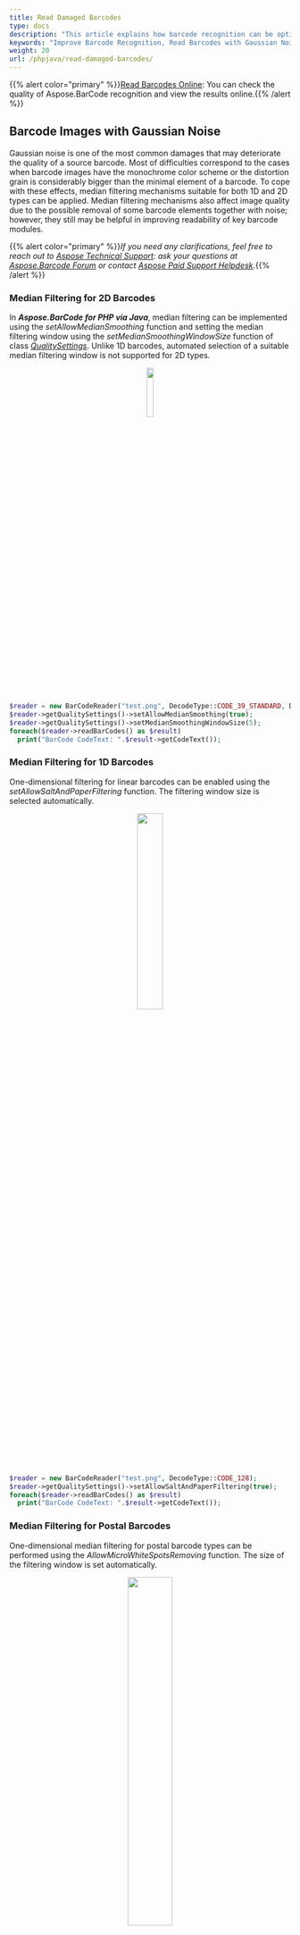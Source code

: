 ```yaml
---
title: Read Damaged Barcodes
type: docs
description: "This article explains how barcode recognition can be optimized in terms of accuracy and speed in case of various distortions in PHP via Java"
keywords: "Improve Barcode Recognition, Read Barcodes with Gaussian Noise, Read Inverted Barcodes, Read Colored Barcode, Read Distorted QR Code, Read Corrupted Barcodes, Read Industrial Data Matrix, Aspose.BarCode, Read Barcodes in PHP"
weight: 20
url: /phpjava/read-damaged-barcodes/
---
```

{{% alert color="primary" %}}[Read Barcodes Online](https://products.aspose.app/barcode/recognize): You can check the quality of Aspose.BarCode recognition and view the results online.{{% /alert %}}

## **Barcode Images with Gaussian Noise**
Gaussian noise is one of the most common damages that may deteriorate the quality of a source barcode. Most of difficulties correspond to the cases when barcode images have the monochrome color scheme or the distortion grain is considerably bigger than the minimal element of a barcode. To cope with these effects, median filtering mechanisms suitable for both 1D and 2D types can be applied. Median filtering mechanisms also affect image quality due to the possible removal of some barcode elements together with noise; however, they still may be helpful in improving readability of key barcode modules.
  
{{% alert color="primary" %}}*If you need any clarifications, feel free to reach out to [Aspose Technical Support](/barcode/phpjava/technical-support/): ask your questions at [Aspose.Barcode Forum](https://forum.aspose.com/c/barcode/13) or contact [Aspose Paid Support Helpdesk](https://helpdesk.aspose.com/).*{{% /alert %}}

### **Median Filtering for 2D Barcodes**
In ***Aspose.BarCode for PHP via Java***, median filtering can be implemented using the *setAllowMedianSmoothing* function and setting the median filtering window using the *setMedianSmoothingWindowSize* function of class [*QualitySettings*](https://reference.aspose.com/barcode/php/classQualitySettings#aa3a4b8146a1e570f2e9bfdd9bdef4680). Unlike 1D barcodes, automated selection of a suitable median filtering window is not supported for 2D types.  
    
<p align="center"><img src="datamatrix_noised.png" width="15%" height="15%"></p>

``` php
$reader = new BarCodeReader("test.png", DecodeType::CODE_39_STANDARD, DecodeType::CODE_128);
$reader->getQualitySettings()->setAllowMedianSmoothing(true);
$reader->getQualitySettings()->setMedianSmoothingWindowSize(5);
foreach($reader->readBarCodes() as $result)
  print("BarCode CodeText: ".$result->getCodeText());
```

### **Median Filtering for 1D Barcodes**
One-dimensional filtering for linear barcodes can be enabled using the *setAllowSaltAndPaperFiltering* function. The filtering window size is selected automatically.  
  
<p align="center"><img src="saltandpaper.png" width="30%" height="30%"></p>

``` php
$reader = new BarCodeReader("test.png", DecodeType::CODE_128);
$reader->getQualitySettings()->setAllowSaltAndPaperFiltering(true);
foreach($reader->readBarCodes() as $result)
  print("BarCode CodeText: ".$result->getCodeText());
```

### **Median Filtering for Postal Barcodes**
One-dimensional median filtering for postal barcode types can be performed using the *AllowMicroWhiteSpotsRemoving* function. The size of the filtering window is set automatically.  
  
<p align="center"><img src="planet_noised.png" width="40%" height="40%"></p>

``` php
$reader = new BarCodeReader("test.png", DecodeType::PLANET);
$reader->getQualitySettings()->setAllowMicroWhiteSpotsRemoving(true);
foreach($reader->readBarCodes() as $result)
  print("BarCode CodeText: ".$result->getCodeText());
```

### **Filtering Out White Spots**
The presence of white spots in barcode images is a frequent problem that appears while sending documents with barcodes through fax transmission. To mitigate this issue, it is possible to use the *setAllowWhiteSpotsRemoving* function that allows filtering out not all Gaussian noise but only white spots.  
  
<p align="center"><img src="code128_whitespots.png" width="30%" height="30%"></p>

``` php
$reader = new BarCodeReader("test.png", DecodeType::CODE_128);
$reader->getQualitySettings()->setAllowWhiteSpotsRemoving(true);
foreach($reader->readBarCodes() as $result)
  print("BarCode CodeText: ".$result->getCodeText());
```

## **Reducing Barcode Image Size to Eliminate Visual Artifacts**
In some cases, distortions caused by excessive scaling of a barcode image can be mitigated by reducing the scale space. It can be done using the *setAllowDecreasedImage* function. Its purpose is to reduce the size of an image and in this way, to facilitate barcode reading by eliminating visual artifacts.   
  
<p align="center"><img src="datamatrix_waved.png" width="20%" height="20%"></p>

``` php
$reader = new BarCodeReader("test.png", DecodeType::DATA_MATRIX);
$reader->getQualitySettings()->setAllowDecreasedImage(true);
foreach($reader->readBarCodes() as $result)
  print("BarCode CodeText: ".$result->getCodeText());
```

## **Reading Inverted Barcode Images**
The barcode library enables reading barcode images with inverted colors. To do this, it is required to enable the *setAllowInvertImage* function. 

<p align="center"><img src="aztec_regular_inverse.png" width="20%" height="20%"></p>

``` php
$reader = new BarCodeReader("test.png", DecodeType::AZTEC);
$reader->getQualitySettings()->setAllowInvertImage(true);
foreach($reader->readBarCodes() as $result)
  print("BarCode CodeText: ".$result->getCodeText());
```

## **Detecting Colored Barcodes on Colored Background**
To read colored barcodes on a colored background, it is necessary to use the *setAllowComplexBackground* function that attempts to distinguish the colored background from barcode labels through color quantization and then subtract it. It should be noted that enabling this parameter results in considerable deceleration of recognition speed and thus should be used in special cases only. 
  
<p align="center"><img src="qr_color.png" width="15%" height="15%"></p>

``` php
$reader = new BarCodeReader("test.png", DecodeType::QR);
$reader->getQualitySettings()->setAllowComplexBackground(true);
foreach($reader->readBarCodes() as $result)
  print("BarCode CodeText: ".$result->getCodeText());
```

## **Reading Barcodes with Erased or Displaced Bars**
While scanning or sending barcode images using fax transmission, the problem of displaced or erased bars in 1D barcode labels often appears, especially, in those printed out using ink-jet printers. To resolve this issue, the barcode library provides two functions called *setAllowOneDWipedBarsRestoration* and *setCheckMore1DVariants* that allow selecting the most suitable recognition option according to the checksum value and other barcode elements. However, it should be noted that enabling these settings may result in incorrect recognition of 1D barcodes.  
  
<p align="center"><img src="code128_wipedbars.png" width="40%" height="40%"></p>

``` php
$reader = new BarCodeReader("test.png", DecodeType::CODE_128);
$reader->getQualitySettings()->setAllowOneDWipedBarsRestoration(true);
foreach($reader->readBarCodes() as $result)
  print("BarCode CodeText: ".$result->getCodeText());
```

## **Reading Evidently Incorrect Barcodes**
In cases when it is necessary just to detect the presence of barcodes regardless of their validity and corresponding recognition correctness, it is possible to enable two special settings called *setAllowIncorrectBarcodes* and *setReadTinyBarcodes*. The first one is used to attempt performing partial barcode recognition even if the reading process has provided incorrect results; in this case, the barcode data is decoded with [*BarCodeConfidence*](https://reference.aspose.com/barcode/php/classBarCodeConfidence) being set to *NONE*, which means that the correctness of recognition is not guaranteed.  
  
The *setReadTinyBarcodes* function facilitates reading small barcode labels in large images. It is ignored if the *setAllowIncorrectBarcodes* function is called passing the *True* value. However, enabling this parameter may result in recognizing false barcodes in place of actual text or tables.  
  
<p align="center"><img src="pdf417_qr_corrupted.png" width="30%" height="30%"></p>

``` php
$reader = new BarCodeReader("test.png", DecodeType::QR, DecodeType::PDF417);
$reader->getQualitySettings()->setAllowIncorrectBarcodes(true);
foreach($reader->readBarCodes() as $result)
  print("BarCode CodeText: ".$result->getCodeText());
```

``` php
$reader = new BarCodeReader("test.png", DecodeType::QR, DecodeType::PDF417);
$reader->getQualitySettings()->setReadTinyBarcodes(true);
foreach($reader->readBarCodes() as $result)
  print("BarCode CodeText: ".$result->getCodeText());
```

## **Reading Severely Distorted QR Codes and Micro QR Codes**
The barcode library allows reading severely corrupted *QR Code* and *Micro QR Code* labels. This can be enabled by setting the *setAllowQRMicroQrRestoration* parameter. 

<p align="center"><img src="microqr_3d_distorted.png"></p>

``` php
$reader = new BarCodeReader("test.png", DecodeType::QR);
$reader->getQualitySettings()->setAllowQRMicroQrRestoration(true);
foreach($reader->readBarCodes() as $result)
  print("BarCode CodeText: ".$result->getCodeText());
```

## **Reading Industrial Data Matrix Barcodes**
Industrial *Data Matrix* barcodes often have dotted patterns or other decoration elements and are placed onto metallic surfaces, in this way, creating embossed indelible barcode labels. To facilitate the recognition of such barcodes, it is possible to enable a special parameter called *setAllowDatamatrixIndustrialBarcodes* that allows reading dashed labels in a slow mode. 

<p align="center"><img src="datamatrix_industrial.png" width="30%" height="30%"></p>

``` php
$reader = new BarCodeReader("test.png", DecodeType::DATA_MATRIX);
$reader->getQualitySettings()->setAllowDatamatrixIndustrialBarcodes(true);
foreach($reader->readBarCodes() as $result)
  print("BarCode CodeText: ".$result->getCodeText());
```



